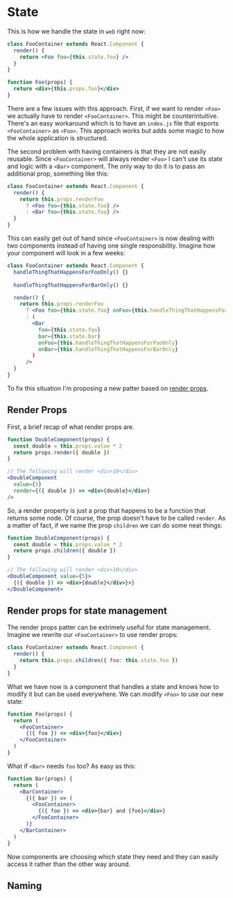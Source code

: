# State

This is how we handle the state in `web` right now:

```jsx
class FooContainer extends React.Component {
  render() {
    return <Foo foo={this.state.foo} />
  }
}

function Foo(props) {
  return <div>{this.props.foo}</div>
}
```

There are a few issues with this approach. First, if we want to render `<Foo>` we actually have to render `<FooContainer>`. This might be counterintuitive. There's an easy workaround which is to have an `index.js` file that exports `<FooContainer>` as `<Foo>`. This approach works but adds some magic to how the whole application is structured.

The second problem with having containers is that they are not easily reusable. Since `<FooContainer>` will always render `<Foo>` I can't use its state and logic with a `<Bar>` component. The only way to do it is to pass an additional prop, something like this:

```jsx
class FooContainer extends React.Component {
  render() {
    return this.props.renderFoo
      ? <Foo foo={this.state.foo} />
      : <Bar foo={this.state.foo} />
  }
}
```

This can easily get out of hand since `<FooContainer>` is now dealing with two components instead of having one single responsbility. Imagine how your component will look in a few weeks:

```jsx
class FooContainer extends React.Component {
  handleThingThatHappensForFooOnly() {}
  
  handleThingThatHappensForBarOnly() {}

  render() {
    return this.props.renderFoo
      ? <Foo foo={this.state.foo} onFoo={this.handleThingThatHappensForFooOnly} />
      : (
        <Bar
          foo={this.state.foo}
          bar={this.state.bar}
          onFoo={this.handleThingThatHappensForFooOnly}
          onBar={this.handleThingThatHappensForBarOnly}
        )
      />
  }
}
```

To fix this situation I'm proposing a new patter based on [render props](https://reactjs.org/docs/render-props.html).

## Render Props

First, a brief recap of what render props are.

```jsx
function DoubleComponent(props) {
  const double = this.props.value * 2
  return props.render({ double })
}

// The following will render <div>10</div>
<DoubleComponent
  value={5}
  render={({ double }) => <div>{double}</div>}
/>
```

So, a render property is just a prop that happens to be a function that returns some node. Of course, the prop doesn't have to be called `render`. As a matter of fact, if we name the prop `children` we can do some neat things:

```jsx
function DoubleComponent(props) {
  const double = this.props.value * 2
  return props.children({ double })
}

// The following will render <div>10</div>
<DoubleComponent value={5}>
  {({ double }) => <div>{double}</div>}>}
</DoubleComponent>
```

## Render props for state management

The render props patter can be extrimely useful for state management. Imagine we rewrite our `<FooContainer>` to use render props:

```jsx
class FooContainer extends React.Component {
  render() {
    return this.props.children({ foo: this.state.foo })
  }
}
```

What we have now is a component that handles a state and knows how to modify it but can be used everywhere. We can modify `<Foo>` to use our new state:

```jsx
function Foo(props) {
  return (
    <FooContainer>
      {({ foo }) => <div>{foo}</div>}
    </FooContainer>
  )
}
```

What if `<Bar>` needs `foo` too? As easy as this:

```jsx
function Bar(props) {
  return (
    <BarContainer>
      {({ bar }) => (
        <FooContainer>
          {({ foo }) => <div>{bar} and {foo}</div>}
        </FooContainer>
      )}
    </BarContainer>
  )
}
```

Now components are choosing which state they need and they can easily access it rather than the other way around.

## Naming


